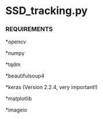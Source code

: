 # SSD_tracking.py
### REQUIREMENTS
*opencv

*numpy

*tqdm

*beautifulsoup4

*keras (Version 2.2.4, very important!)

*matplotlib

*imageio

